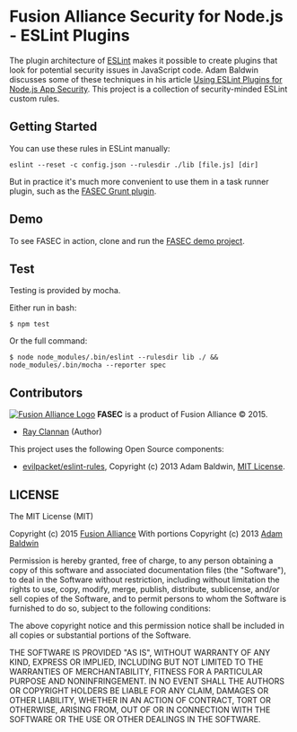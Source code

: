 # Fusion Alliance Security for Node.js - ESLint Plugins

The plugin architecture of [ESLint](http://eslint.org/) makes it possible to
create plugins that look for potential security issues in JavaScript code. Adam
Baldwin discusses some of these techniques in his article [Using ESLint Plugins
for Node.js App Security](https://www.safaribooksonline.com/blog/2014/03/28/using-eslint-plugins-node-js-app-security/).
This project is a collection of security-minded ESLint custom rules.


## Getting Started

You can use these rules in ESLint manually:

```shell
eslint --reset -c config.json --rulesdir ./lib [file.js] [dir]
```

But in practice it's much more convenient to use them in a task runner plugin,
such as the [FASEC Grunt plugin](https://github.com/fusionalliance/grunt-fasec). 


## Demo

To see FASEC in action, clone and run the [FASEC demo project](https://github.com/fusionalliance/fasec-demo).


## Test

Testing is provided by mocha.

Either run in bash:

```shell
$ npm test
```

Or the full command:

```shell
$ node node_modules/.bin/eslint --rulesdir lib ./ && node_modules/.bin/mocha --reporter spec
```


## Contributors

[![Fusion Alliance Logo](https://avatars0.githubusercontent.com/u/1154219?v=3&u=e1451e6a65343331369d53a2b6e0c7046c2cc810&s=60)](https://github.com/FusionAlliance)
**FASEC** is a product of Fusion Alliance &copy; 2015.

+ [Ray Clannan](https://github.com/rclanan) (Author)

This project uses the following Open Source components:

+ [evilpacket/eslint-rules](https://github.com/evilpacket/eslint-rules/), Copyright (c) 2013 Adam Baldwin, [MIT License](https://github.com/evilpacket/eslint-rules/blob/master/LICENSE).


## LICENSE

The MIT License (MIT)

Copyright (c) 2015 [Fusion Alliance](https://www.fusionalliance.com/?utm_source=GitHub&utm_medium=Website&utm_campaign=OpenSource)
With portions Copyright (c) 2013 [Adam Baldwin](https://github.com/evilpacket/)

Permission is hereby granted, free of charge, to any person obtaining a copy
of this software and associated documentation files (the "Software"), to deal
in the Software without restriction, including without limitation the rights
to use, copy, modify, merge, publish, distribute, sublicense, and/or sell
copies of the Software, and to permit persons to whom the Software is
furnished to do so, subject to the following conditions:

The above copyright notice and this permission notice shall be included in all
copies or substantial portions of the Software.

THE SOFTWARE IS PROVIDED "AS IS", WITHOUT WARRANTY OF ANY KIND, EXPRESS OR
IMPLIED, INCLUDING BUT NOT LIMITED TO THE WARRANTIES OF MERCHANTABILITY,
FITNESS FOR A PARTICULAR PURPOSE AND NONINFRINGEMENT. IN NO EVENT SHALL THE
AUTHORS OR COPYRIGHT HOLDERS BE LIABLE FOR ANY CLAIM, DAMAGES OR OTHER
LIABILITY, WHETHER IN AN ACTION OF CONTRACT, TORT OR OTHERWISE, ARISING FROM,
OUT OF OR IN CONNECTION WITH THE SOFTWARE OR THE USE OR OTHER DEALINGS IN THE
SOFTWARE.
